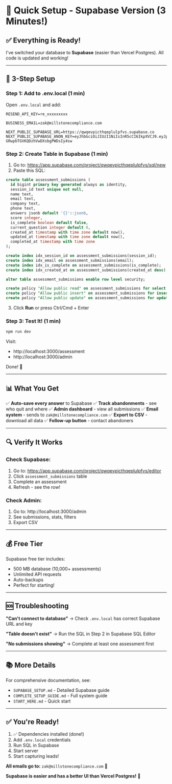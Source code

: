 # 🎯 Quick Setup - Supabase Version (3 Minutes!)

## ✅ Everything is Ready!

I've switched your database to **Supabase** (easier than Vercel Postgres). All code is updated and working!

---

## 🚀 3-Step Setup

### Step 1: Add to .env.local (1 min)

Open `.env.local` and add:

```env
RESEND_API_KEY=re_xxxxxxxxx

BUSINESS_EMAIL=zak@millstonecompliance.com

NEXT_PUBLIC_SUPABASE_URL=https://qwqevpicthqeplulpfvs.supabase.co
NEXT_PUBLIC_SUPABASE_ANON_KEY=eyJhbGciOiJIUzI1NiIsInR5cCI6IkpXVCJ9.eyJpc3MiOiJzdXBhYmFzZSIsInJlZiI6InF3cWV2cGljdGhxZXBsdWxwZnZzIiwicm9sZSI6ImFub24iLCJpYXQiOjE3NjA1MDIxMjYsImV4cCI6MjA3NjA3ODEyNn0.IjpXkaKsieRDC-GRwpbTGVKQDzhVwDXsbgPWDsIy4sw
```

### Step 2: Create Table in Supabase (1 min)

1. Go to: https://app.supabase.com/project/qwqevpicthqeplulpfvs/sql/new
2. Paste this SQL:

```sql
create table assessment_submissions (
  id bigint primary key generated always as identity,
  session_id text unique not null,
  name text,
  email text,
  company text,
  phone text,
  answers jsonb default '{}'::jsonb,
  score integer,
  is_complete boolean default false,
  current_question integer default 0,
  created_at timestamp with time zone default now(),
  updated_at timestamp with time zone default now(),
  completed_at timestamp with time zone
);

create index idx_session_id on assessment_submissions(session_id);
create index idx_email on assessment_submissions(email);
create index idx_is_complete on assessment_submissions(is_complete);
create index idx_created_at on assessment_submissions(created_at desc);

alter table assessment_submissions enable row level security;

create policy "Allow public read" on assessment_submissions for select to anon using (true);
create policy "Allow public insert" on assessment_submissions for insert to anon with check (true);
create policy "Allow public update" on assessment_submissions for update to anon using (true);
```

3. Click **Run** or press Ctrl/Cmd + Enter

### Step 3: Test It! (1 min)

```bash
npm run dev
```

Visit:
- http://localhost:3000/assessment
- http://localhost:3000/admin

Done! 🎉

---

## 📊 What You Get

✅ **Auto-save every answer** to Supabase
✅ **Track abandonments** - see who quit and where
✅ **Admin dashboard** - view all submissions
✅ **Email system** - sends to `zak@millstonecompliance.com`
✅ **Export to CSV** - download all data
✅ **Follow-up button** - contact abandoners

---

## 🔍 Verify It Works

### Check Supabase:
1. Go to: https://app.supabase.com/project/qwqevpicthqeplulpfvs/editor
2. Click `assessment_submissions` table
3. Complete an assessment
4. Refresh - see the row!

### Check Admin:
1. Go to: http://localhost:3000/admin
2. See submissions, stats, filters
3. Export CSV

---

## 💰 Free Tier

Supabase free tier includes:
- 500 MB database (10,000+ assessments)
- Unlimited API requests
- Auto-backups
- Perfect for starting!

---

## 🆘 Troubleshooting

**"Can't connect to database"**
→ Check `.env.local` has correct Supabase URL and key

**"Table doesn't exist"**
→ Run the SQL in Step 2 in Supabase SQL Editor

**"No submissions showing"**
→ Complete at least one assessment first

---

## 📚 More Details

For comprehensive documentation, see:
- `SUPABASE_SETUP.md` - Detailed Supabase guide
- `COMPLETE_SETUP_GUIDE.md` - Full system guide
- `START_HERE.md` - Quick start

---

## ✅ You're Ready!

1. ✅ Dependencies installed (done!)
2. Add `.env.local` credentials
3. Run SQL in Supabase
4. Start server
5. Start capturing leads!

**All emails go to:** `zak@millstonecompliance.com` 📧

**Supabase is easier and has a better UI than Vercel Postgres!** 🚀

